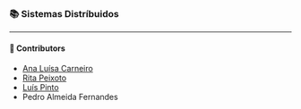 
### :books: Sistemas Distríbuidos
***

#### :handshake: Contributors 
- [Ana Luísa Carneiro](https://github.com/Analucar)
- [Rita Peixoto](https://github.com/rita-peixoto)
- [Luís Pinto](https://github.com/L-Pinto)
- Pedro Almeida Fernandes
